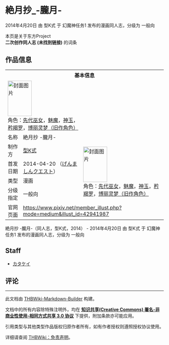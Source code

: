# 絶月抄_-朧月-

<!-- source html: G:\repos\THBWiki-Markdown-Builder\THBWikiMarkdown\Temp\main\5\50\ns0%3A%E7%B5%B6%E6%9C%88%E6%8A%84_-%E6%9C%A7%E6%9C%88-.html -->

2014年4月20日 由 型K式 于 幻魔神任务1 发布的漫画同人志，分级为 一般向

本页是关于东方Project  
 **二次创作同人志 (未找到链接)** 的词条

## 作品信息

<table><tbody><tr><th colspan="3">基本信息</th></tr><tr><td class="cover-artwork-mobile" colspan="2"><a href="./文件-絶月抄_-朧月-封面.jpg.md" class="image" title="封面图片"><img alt="封面图片" src="https://upload.thwiki.cc/thumb/f/fc/%E7%B5%B6%E6%9C%88%E6%8A%84_-%E6%9C%A7%E6%9C%88-%E5%B0%81%E9%9D%A2.jpg/76px-%E7%B5%B6%E6%9C%88%E6%8A%84_-%E6%9C%A7%E6%9C%88-%E5%B0%81%E9%9D%A2.jpg" decoding="async" loading="lazy" width="76" height="112" srcset="https://upload.thwiki.cc/thumb/f/fc/%E7%B5%B6%E6%9C%88%E6%8A%84_-%E6%9C%A7%E6%9C%88-%E5%B0%81%E9%9D%A2.jpg/114px-%E7%B5%B6%E6%9C%88%E6%8A%84_-%E6%9C%A7%E6%9C%88-%E5%B0%81%E9%9D%A2.jpg 1.5x, https://upload.thwiki.cc/thumb/f/fc/%E7%B5%B6%E6%9C%88%E6%8A%84_-%E6%9C%A7%E6%9C%88-%E5%B0%81%E9%9D%A2.jpg/152px-%E7%B5%B6%E6%9C%88%E6%8A%84_-%E6%9C%A7%E6%9C%88-%E5%B0%81%E9%9D%A2.jpg 2x" data-file-width="531" data-file-height="783"></a><div class="cover-char">角色：<a href="./先代巫女.md" title="先代巫女">先代巫女</a>，<a href="./魅魔.md" title="魅魔">魅魔</a>，<a href="./神玉.md" title="神玉">神玉</a>，<a href="./矜羯罗.md" title="矜羯罗">矜羯罗</a>，<a href="./博丽灵梦（旧作角色）.md" title="博丽灵梦（旧作角色）">博丽灵梦（旧作角色）</a></div></td>
</tr><tr><td class="label">名称</td><td colspan="2"> 絶月抄 -朧月- </td></tr><tr><td class="label">制作方</td><td><a href="./型K式.md" title="型K式">型K式</a></td><td class="cover-artwork" rowspan="4" style="min-width:112px;"><a href="./文件-絶月抄_-朧月-封面.jpg.md" class="image" title="封面图片"><img alt="封面图片" src="https://upload.thwiki.cc/thumb/f/fc/%E7%B5%B6%E6%9C%88%E6%8A%84_-%E6%9C%A7%E6%9C%88-%E5%B0%81%E9%9D%A2.jpg/76px-%E7%B5%B6%E6%9C%88%E6%8A%84_-%E6%9C%A7%E6%9C%88-%E5%B0%81%E9%9D%A2.jpg" decoding="async" loading="lazy" width="76" height="112" srcset="https://upload.thwiki.cc/thumb/f/fc/%E7%B5%B6%E6%9C%88%E6%8A%84_-%E6%9C%A7%E6%9C%88-%E5%B0%81%E9%9D%A2.jpg/114px-%E7%B5%B6%E6%9C%88%E6%8A%84_-%E6%9C%A7%E6%9C%88-%E5%B0%81%E9%9D%A2.jpg 1.5x, https://upload.thwiki.cc/thumb/f/fc/%E7%B5%B6%E6%9C%88%E6%8A%84_-%E6%9C%A7%E6%9C%88-%E5%B0%81%E9%9D%A2.jpg/152px-%E7%B5%B6%E6%9C%88%E6%8A%84_-%E6%9C%A7%E6%9C%88-%E5%B0%81%E9%9D%A2.jpg 2x" data-file-width="531" data-file-height="783"></a><div class="cover-char">角色：<a href="./先代巫女.md" title="先代巫女">先代巫女</a>，<a href="./魅魔.md" title="魅魔">魅魔</a>，<a href="./神玉.md" title="神玉">神玉</a>，<a href="./矜羯罗.md" title="矜羯罗">矜羯罗</a>，<a href="./博丽灵梦（旧作角色）.md" title="博丽灵梦（旧作角色）">博丽灵梦（旧作角色）</a></div></td>
</tr><tr><td class="label">首发日期</td><td>2014-04-20&#160;（<a href="/展会作品列表?e=%E5%B9%BB%E9%AD%94%E7%A5%9E%E4%BB%BB%E5%8A%A1%231">げんましんクエスト</a>）</td></tr><tr><td class="label">类型</td><td>漫画</td></tr><tr><td class="label">分级指定</td><td>一般向</td></tr>
<tr><td class="label">官网页面</td><td colspan="2"><a rel="nofollow" class="external free" href="https://www.pixiv.net/member_illust.php?mode=medium&amp;illust_id=42941987">https://www.pixiv.net/member_illust.php?mode=medium&amp;illust_id=42941987</a></td></tr></tbody></table>

絶月抄 -朧月-（同人志，型K式，2014） - 2014年4月20日 由 型K式 于 幻魔神任务1 发布的漫画同人志，分级为 一般向

## Staff
- [カタケイ](./カタケイ.md)


## 评论




---

此文档由 [THBWiki-Markdown-Builder](https://github.com/Delsin-Yu/THBWiki-Markdown-Builder) 构建。

文档中的所有内容除特殊注明外，均在 [**知识共享(Creative Commons) 署名-非商业性使用-相同方式共享 3.0 协议**](https://creativecommons.org/licenses/by-sa/3.0/deed.zh-hans) 下提供，附加条款亦可能应用。

引用类型与其他类型作品版权归原作者所有，如有作者授权则遵照授权协议使用。

详细请查阅 [THBWiki：免责声明](https://thbwiki.cc/THBWiki:%E5%85%8D%E8%B4%A3%E5%A3%B0%E6%98%8E)。

